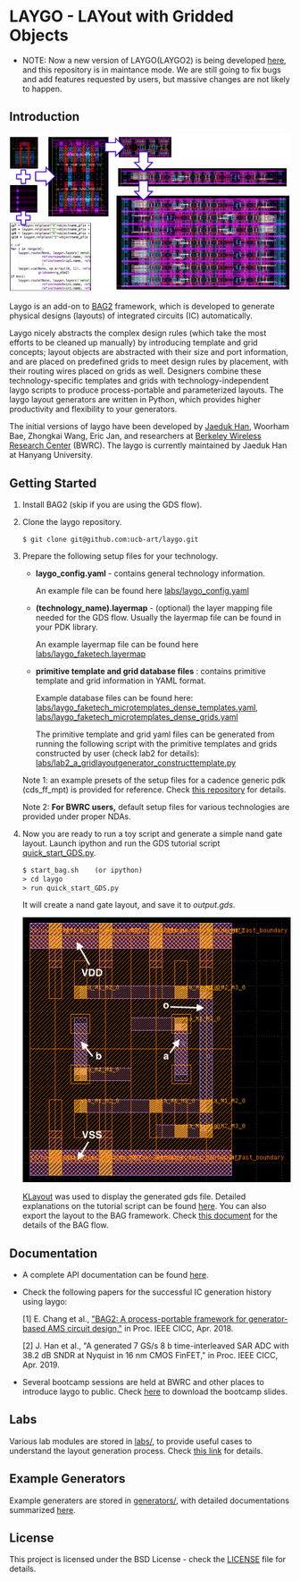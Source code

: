 # LAYGO - LAYout with Gridded Objects

* NOTE: Now a new version of LAYGO(LAYGO2) is being developed [here](https://github.com/niftylab/laygo2), and this 
repository is in maintance mode. We are still going to fix bugs and add features requested by users, but massive 
changes are not likely to happen.

## Introduction
![laygo](images/laygo_concept.png)

Laygo is an add-on to [BAG2](https://github.com/ucb-art/BAG_framework)
framework, which is developed to generate physical designs (layouts) of 
integrated circuits (IC) automatically.
 
Laygo nicely abstracts the complex design rules (which take the most efforts to 
be cleaned up manually) by introducing template and grid concepts; layout objects 
are abstracted with their size and port information, and are placed on 
predefined grids to meet design rules by placement, with their routing 
wires placed on grids as well. Designers combine these technology-specific 
templates and grids with technology-independent laygo scripts to produce 
process-portable and parameterized layouts. The laygo layout generators are 
written in Python, which provides higher productivity and flexibility to your 
generators.

The initial versions of laygo have been developed by 
[Jaeduk Han](https://niftylab.github.io/),  Woorham Bae, Zhongkai Wang, Eric Jan, 
and researchers at 
[Berkeley Wireless Research Center](https://bwrc.eecs.berkeley.edu) (BWRC). The 
laygo is currently maintained by Jaeduk Han at Hanyang University.


## Getting Started
1. Install BAG2 (skip if you are using the GDS flow).
2. Clone the laygo repository.
    ```
    $ git clone git@github.com:ucb-art/laygo.git
    ```
3. Prepare the following setup files for your technology.
    * **laygo_config.yaml** - contains general technology information.

        An example file can be found here  [labs/laygo_config.yaml](https://github.com/ucb-art/laygo/blob/master/labs/laygo_config.yaml)
    * **(technology_name).layermap** - (optional) the layer mapping file 
    needed for the GDS flow. Usually the layermap file can be found in your 
    PDK library.

        An example layermap file can be found here [labs/laygo_faketech.layermap](https://github.com/ucb-art/laygo/blob/master/labs/laygo_faketech.layermap)
    * **primitive template and grid database files** : contains primitive template
    and grid information in YAML format. 

        Example database files can be found here: 
        [labs/laygo_faketech_microtemplates_dense_templates.yaml](https://github.com/ucb-art/laygo/blob/master/labs/laygo_faketech_microtemplates_dense_templates.yaml),
        [labs/laygo_faketech_microtemplates_dense_grids.yaml](https://github.com/ucb-art/laygo/blob/master/labs/laygo_faketech_microtemplates_dense_grids.yaml)

        The primitive template and grid yaml files can be generated from running the 
        following script with the primitive templates and grids constructed by user
        (check lab2 for details):   
        [labs/lab2_a_gridlayoutgenerator_constructtemplate.py](https://github.com/ucb-art/laygo/blob/master/labs/lab2_a_gridlayoutgenerator_constructtemplate.py)

    Note 1: an example presets of the setup files for a cadence generic pdk 
    (cds_ff_mpt) is provided for reference. Check 
    [this repository](https://github.com/ucb-art/laygo_cds_ff_mpt) for details.

    Note 2: **For BWRC users,** default setup files for various technologies are
    provided under proper NDAs.

4. Now you are ready to run a toy script and generate a simple nand gate layout. 
    Launch ipython and run the GDS tutorial script
    [quick_start_GDS.py](https://github.com/ucb-art/laygo/blob/master/quick_start_GDS.py).
    ```
    $ start_bag.sh    (or ipython)
    > cd laygo
    > run quick_start_GDS.py
    ```
    It will create a nand gate layout, and save it to *output.gds*.

    ![qs_nand](images/laygo_quickstart.png)

    [KLayout](http://www.klayout.de/) was used to display the generated gds file. 
    Detailed explanations on the tutorial script can be found
    [here](https://ucb-art.github.io/laygo/tutorial/tutorial_GDS.html).
    You can also export the layout to the BAG framework. Check
    [this document](https://ucb-art.github.io/laygo/tutorial/tutorial_BAG.html)
    for the details of the BAG flow.

## Documentation
* A complete API documentation can be found [here](https://ucb-art.github.io/laygo/).

* Check the following papers for the successful IC generation history using laygo:

    [1] E. Chang et al., ["BAG2: A process-portable framework for generator-based AMS circuit design,"](https://ieeexplore.ieee.org/document/8357061/)
in Proc. IEEE CICC, Apr. 2018.

    [2] J. Han et al., "A generated 7 GS/s 8 b time-interleaved SAR ADC with 38.2 dB SNDR at Nyquist in 16 nm CMOS FinFET," 
in Proc. IEEE CICC, Apr. 2019.

* Several bootcamp sessions are held at BWRC and other places to introduce laygo to public. 
Check [here](images/BAG_bootcamp_laygo.pdf) to download the bootcamp slides.

## Labs
Various lab modules are stored in [labs/](https://github.com/ucb-art/laygo/tree/master/labs), 
to provide useful cases to understand the layout generation process. 
Check [this link](https://ucb-art.github.io/laygo/lab/lab.html) for details.

## Example Generators
Example generaters are stored in [generators/](https://github.com/ucb-art/laygo/tree/master/generators),
with detailed documentations summarized [here](https://ucb-art.github.io/laygo/example/example.html).

## License
This project is licensed under the BSD License - check the
[LICENSE](LICENSE) file for details.

